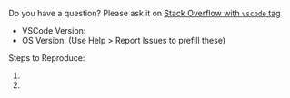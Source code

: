 Do you have a question? Please ask it on [Stack Overflow with `vscode` tag](http://stackoverflow.com/questions/tagged/vscode)

- VSCode Version: 
- OS Version: 
(Use Help > Report Issues to prefill these)

Steps to Reproduce:

1. 
2. 
